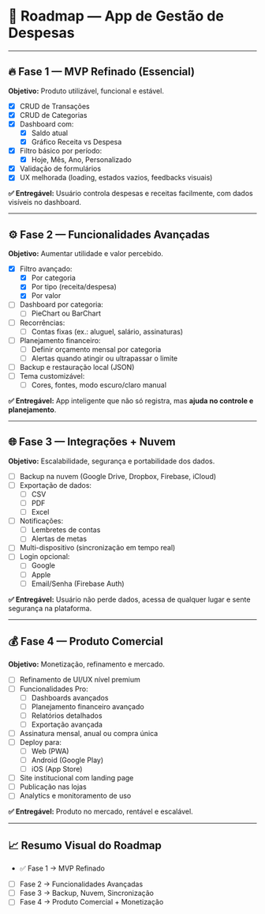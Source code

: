 # 🚀 Roadmap — App de Gestão de Despesas

---

## 🔥 Fase 1 — MVP Refinado (Essencial)
**Objetivo:** Produto utilizável, funcional e estável.

- [x] CRUD de Transações
- [x] CRUD de Categorias
- [x] Dashboard com:
  - [x] Saldo atual
  - [x] Gráfico Receita vs Despesa
- [x] Filtro básico por período:
  - [x] Hoje, Mês, Ano, Personalizado
- [x] Validação de formulários
- [x] UX melhorada (loading, estados vazios, feedbacks visuais)

**✅ Entregável:** Usuário controla despesas e receitas facilmente, com dados visíveis no dashboard.

---

## ⚙️ Fase 2 — Funcionalidades Avançadas
**Objetivo:** Aumentar utilidade e valor percebido.

- [x] Filtro avançado:
  - [x] Por categoria
  - [x] Por tipo (receita/despesa)
  - [x] Por valor
- [ ] Dashboard por categoria:
  - [ ] PieChart ou BarChart
- [ ] Recorrências:
  - [ ] Contas fixas (ex.: aluguel, salário, assinaturas)
- [ ] Planejamento financeiro:
  - [ ] Definir orçamento mensal por categoria
  - [ ] Alertas quando atingir ou ultrapassar o limite
- [ ] Backup e restauração local (JSON)
- [ ] Tema customizável:
  - [ ] Cores, fontes, modo escuro/claro manual

**✅ Entregável:** App inteligente que não só registra, mas **ajuda no controle e planejamento**.

---

## 🌐 Fase 3 — Integrações + Nuvem
**Objetivo:** Escalabilidade, segurança e portabilidade dos dados.

- [ ] Backup na nuvem (Google Drive, Dropbox, Firebase, iCloud)
- [ ] Exportação de dados:
  - [ ] CSV
  - [ ] PDF
  - [ ] Excel
- [ ] Notificações:
  - [ ] Lembretes de contas
  - [ ] Alertas de metas
- [ ] Multi-dispositivo (sincronização em tempo real)
- [ ] Login opcional:
  - [ ] Google
  - [ ] Apple
  - [ ] Email/Senha (Firebase Auth)

**✅ Entregável:** Usuário não perde dados, acessa de qualquer lugar e sente segurança na plataforma.

---

## 💰 Fase 4 — Produto Comercial
**Objetivo:** Monetização, refinamento e mercado.

- [ ] Refinamento de UI/UX nível premium
- [ ] Funcionalidades Pro:
  - [ ] Dashboards avançados
  - [ ] Planejamento financeiro avançado
  - [ ] Relatórios detalhados
  - [ ] Exportação avançada
- [ ] Assinatura mensal, anual ou compra única
- [ ] Deploy para:
  - [ ] Web (PWA)
  - [ ] Android (Google Play)
  - [ ] iOS (App Store)
- [ ] Site institucional com landing page
- [ ] Publicação nas lojas
- [ ] Analytics e monitoramento de uso

**✅ Entregável:** Produto no mercado, rentável e escalável.

---

## 📈 Resumo Visual do Roadmap

- ✅ Fase 1 → MVP Refinado
- [ ] Fase 2 → Funcionalidades Avançadas
- [ ] Fase 3 → Backup, Nuvem, Sincronização
- [ ] Fase 4 → Produto Comercial + Monetização